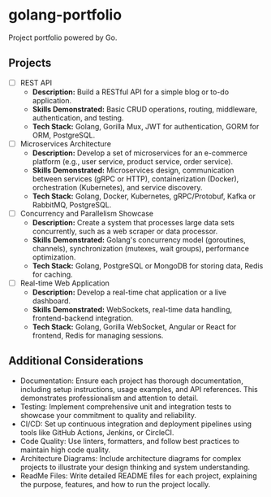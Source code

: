 # golang-portfolio

Project portfolio powered by Go.

## Projects

- [ ] REST API
  - **Description:** Build a RESTful API for a simple blog or to-do application.
  - **Skills Demonstrated:** Basic CRUD operations, routing, middleware, authentication, and testing.
  - **Tech Stack:** Golang, Gorilla Mux, JWT for authentication, GORM for ORM, PostgreSQL.
- [ ] Microservices Architecture
  - **Description:** Develop a set of microservices for an e-commerce platform (e.g., user service, product service, order service).
  - **Skills Demonstrated:** Microservices design, communication between services (gRPC or HTTP), containerization (Docker), orchestration (Kubernetes), and service discovery.
  - **Tech Stack:** Golang, Docker, Kubernetes, gRPC/Protobuf, Kafka or RabbitMQ, PostgreSQL.
- [ ] Concurrency and Parallelism Showcase
  - **Description:** Create a system that processes large data sets concurrently, such as a web scraper or data processor.
  - **Skills Demonstrated:** Golang's concurrency model (goroutines, channels), synchronization (mutexes, wait groups), performance optimization.
  - **Tech Stack:** Golang, PostgreSQL or MongoDB for storing data, Redis for caching.
- [ ] Real-time Web Application
  - **Description:** Develop a real-time chat application or a live dashboard.
  - **Skills Demonstrated:** WebSockets, real-time data handling, frontend-backend integration.
  - **Tech Stack:** Golang, Gorilla WebSocket, Angular or React for frontend, Redis for managing sessions.

## Additional Considerations

- Documentation: Ensure each project has thorough documentation, including setup instructions, usage examples, and API references. This demonstrates professionalism and attention to detail.
- Testing: Implement comprehensive unit and integration tests to showcase your commitment to quality and reliability.
- CI/CD: Set up continuous integration and deployment pipelines using tools like GitHub Actions, Jenkins, or CircleCI.
- Code Quality: Use linters, formatters, and follow best practices to maintain high code quality.
- Architecture Diagrams: Include architecture diagrams for complex projects to illustrate your design thinking and system understanding.
- ReadMe Files: Write detailed README files for each project, explaining the purpose, features, and how to run the project locally.
